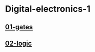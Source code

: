 # Digital-electronics-1

## [01-gates](https://github.com/IvoSvk/digital-electronics-1/blob/804c18de35a0654af225e43e96eb0c6a627dd12c/01-gates/readme.md)


## [02-logic](02-logic/readme.md)






